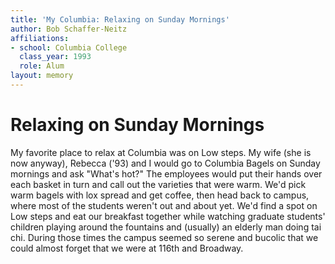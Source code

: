 ```yaml
---
title: 'My Columbia: Relaxing on Sunday Mornings'
author: Bob Schaffer-Neitz
affiliations:
- school: Columbia College
  class_year: 1993
  role: Alum
layout: memory
---
```


# Relaxing on Sunday Mornings

My favorite place to relax at Columbia was on Low steps.  My wife (she is now anyway), Rebecca ('93) and I would go to Columbia Bagels on Sunday mornings and ask "What's hot?"  The employees would put their hands over each basket in turn and call out the varieties that were warm.  We'd pick warm bagels with lox spread and get coffee, then head back to campus, where most of the students weren't out and about yet.  We'd find a spot on Low steps and eat our breakfast together while watching graduate students' children playing around the fountains and (usually) an elderly man doing tai chi.  During those times the campus seemed so serene and bucolic that we could almost forget that we were at 116th and Broadway.
